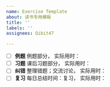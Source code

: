 ```yaml
---
name: Exercise Template
about: 读书专用模板
title: ''
labels: ''
assignees: Qibit47

---
```


- [ ] **例题**
例题部分，
实际用时：
- [ ] **习题**
课后习题部分，
实际用时：
- [ ] **纠错**
整理错题；交流讨论，
实际用时：
- [ ] **复习**
每日总结时间：复习，
实际用时：
